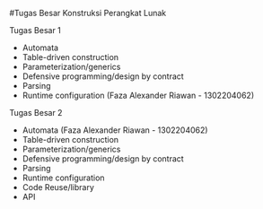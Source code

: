 #Tugas Besar Konstruksi Perangkat Lunak

Tugas Besar 1
- Automata
- Table-driven construction
- Parameterization/generics
- Defensive programming/design by contract
- Parsing
- Runtime configuration (Faza Alexander Riawan - 1302204062)

Tugas Besar 2
- Automata (Faza Alexander Riawan - 1302204062)
- Table-driven construction
- Parameterization/generics
- Defensive programming/design by contract
- Parsing
- Runtime configuration
- Code Reuse/library
- API
